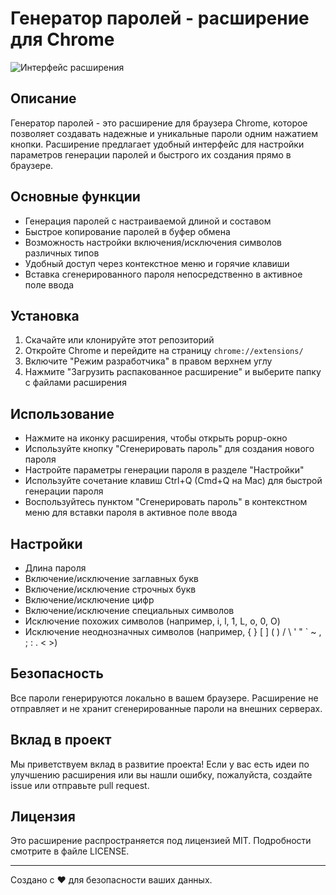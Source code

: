 # Генератор паролей - расширение для Chrome

![Интерфейс расширения](https://i.imgur.com/WMySRXX.png)

## Описание

Генератор паролей - это расширение для браузера Chrome, которое позволяет создавать надежные и уникальные пароли одним нажатием кнопки. Расширение предлагает удобный интерфейс для настройки параметров генерации паролей и быстрого их создания прямо в браузере.

## Основные функции

- Генерация паролей с настраиваемой длиной и составом
- Быстрое копирование паролей в буфер обмена
- Возможность настройки включения/исключения символов различных типов
- Удобный доступ через контекстное меню и горячие клавиши
- Вставка сгенерированного пароля непосредственно в активное поле ввода

## Установка

1. Скачайте или клонируйте этот репозиторий
2. Откройте Chrome и перейдите на страницу `chrome://extensions/`
3. Включите "Режим разработчика" в правом верхнем углу
4. Нажмите "Загрузить распакованное расширение" и выберите папку с файлами расширения

## Использование

- Нажмите на иконку расширения, чтобы открыть popup-окно
- Используйте кнопку "Сгенерировать пароль" для создания нового пароля
- Настройте параметры генерации пароля в разделе "Настройки"
- Используйте сочетание клавиш Ctrl+Q (Cmd+Q на Mac) для быстрой генерации пароля
- Воспользуйтесь пунктом "Сгенерировать пароль" в контекстном меню для вставки пароля в активное поле ввода

## Настройки

- Длина пароля
- Включение/исключение заглавных букв
- Включение/исключение строчных букв
- Включение/исключение цифр
- Включение/исключение специальных символов
- Исключение похожих символов (например, i, l, 1, L, o, 0, O)
- Исключение неоднозначных символов (например, { } [ ] ( ) / \ ' " ` ~ , ; : . < >)

## Безопасность

Все пароли генерируются локально в вашем браузере. Расширение не отправляет и не хранит сгенерированные пароли на внешних серверах.

## Вклад в проект

Мы приветствуем вклад в развитие проекта! Если у вас есть идеи по улучшению расширения или вы нашли ошибку, пожалуйста, создайте issue или отправьте pull request.

## Лицензия

Это расширение распространяется под лицензией MIT. Подробности смотрите в файле LICENSE.

---

Создано с ❤️ для безопасности ваших данных.
